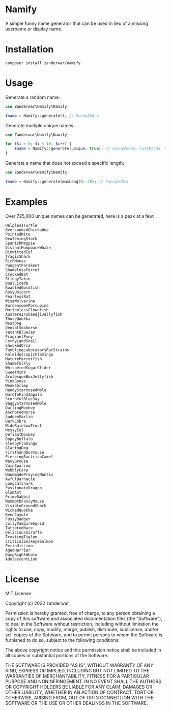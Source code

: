 # Namify

A simple funny name generator that can be used in lieu of a missing username or display name.

# Installation

```console
composer install zanderwar/namify
```

# Usage

Generate a random name:

```php
use Zanderwar\Namify\Namify;

$name = Namify::generate(); // FunnyZebra
```

Generate multiple unique names:

```php
use Zanderwar\Namify\Namify;

for ($i = 0; $i < 10; $i++) {
    $name = Namify::generate(unique: true); // FunnyZebra, CutePanda, SmellyTiger, etc.
}
```

Generate a name that does not exceed a specific length:

```php
use Zanderwar\Namify\Namify;

$name = Namify::generate(maxLength: 20); // FunnyZebra
```

# Examples

Over 725,000 unique names can be generated, here is a peak at a few:

```
HelplessTurtle
OvercookedChickadee
PointedKite
DeafeningStork
SpanishMagpie
DistantHumpbackWhale
DimwittedEel
TragicShark
RichMouse
PungentParakeet
ShamelessFerret
CrookedBat
StingyTakin
DualCicada
RoastedGoldfish
RosyUnicorn
FearlessBat
WiseWolverine
BurdensomePorcupine
MotionlessClownfish
AustereIrukandjiJellyfish
ThoseQuokka
NeatDog
DentalSeahorse
VacantBlueJay
FragrantPony
CornyLandSnail
ShockedOrca
FumblingLaboratoryRatStrains
KaleidoscopicFlamingo
MatureParrotfish
ShamefulFly
WhisperedSugarGlider
SweetMink
GrotesqueBoxJellyfish
PinkGoose
WeakShrimp
HandyStarnosedMole
HardToFindImpala
ScornfulBlueJay
BaggyStarnosedMole
DarlingMonkey
AnchoredHorse
SuddenMarlin
DarkCobra
WideRainbowTrout
MessyEel
DefiantDonkey
DopeyBuffalo
SleepyFlamingo
GlaringDog
FirsthandDormouse
PiercingBactrianCamel
WavyGrouse
VainSparrow
WobblyCarp
HandmadePrayingMantis
AwfulBarnacle
LongCatshark
PassionateDragon
GlumAnt
PrimeRabbit
MammothFancyMouse
VisibleGroundShark
WickedQuokka
KeenCoyote
FussyBadger
JollyVampireSquid
TatteredHare
DeliciousGiraffe
TrustingTiglon
CriticalSockeyeSalmon
PeriodicLion
AgedHarrier
DampRightWhale
AdolescentLion
```

# License

MIT License

Copyright (c) 2022 zanderwar

Permission is hereby granted, free of charge, to any person obtaining a copy
of this software and associated documentation files (the "Software"), to deal
in the Software without restriction, including without limitation the rights
to use, copy, modify, merge, publish, distribute, sublicense, and/or sell
copies of the Software, and to permit persons to whom the Software is
furnished to do so, subject to the following conditions:

The above copyright notice and this permission notice shall be included in all
copies or substantial portions of the Software.

THE SOFTWARE IS PROVIDED "AS IS", WITHOUT WARRANTY OF ANY KIND, EXPRESS OR
IMPLIED, INCLUDING BUT NOT LIMITED TO THE WARRANTIES OF MERCHANTABILITY,
FITNESS FOR A PARTICULAR PURPOSE AND NONINFRINGEMENT. IN NO EVENT SHALL THE
AUTHORS OR COPYRIGHT HOLDERS BE LIABLE FOR ANY CLAIM, DAMAGES OR OTHER
LIABILITY, WHETHER IN AN ACTION OF CONTRACT, TORT OR OTHERWISE, ARISING FROM,
OUT OF OR IN CONNECTION WITH THE SOFTWARE OR THE USE OR OTHER DEALINGS IN THE
SOFTWARE.
